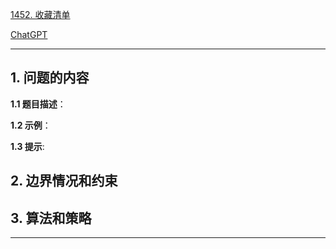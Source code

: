 [1452. 收藏清单](https://leetcode.cn/problems/people-whose-list-of-favorite-companies-is-not-a-subset-of-another-list)

[ChatGPT](https://chat.openai.com/g/g-GsMNEr76r-c-master)

---

## 1. 问题的内容
**1.1 题目描述**：

**1.2 示例**：

**1.3 提示**:

## 2. 边界情况和约束


## 3. 算法和策略

---
